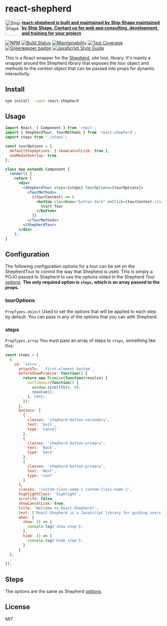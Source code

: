 # react-shepherd

<div>
  <a href="https://shipshape.io">
    <img align="left" src="http://i.imgur.com/DWHQjA5.png" alt="Ship Shape" width="50" height="50"/>
  </a>

  **[react-shepherd is built and maintained by Ship Shape maintained by Ship Shape. Contact us for web app consulting, development, and training for your project](https://shipshape.io/)**.
</div>

[![NPM](https://img.shields.io/npm/v/react-shepherd.svg)](https://www.npmjs.com/package/react-shepherd)
[![Build Status](https://travis-ci.org/shipshapecode/react-shepherd.svg)](https://travis-ci.org/shipshapecode/react-shepherd)
[![Maintainability](https://api.codeclimate.com/v1/badges/d5273e1d465352a6df4e/maintainability)](https://codeclimate.com/github/shipshapecode/react-shepherd/maintainability)
[![Test Coverage](https://api.codeclimate.com/v1/badges/d5273e1d465352a6df4e/test_coverage)](https://codeclimate.com/github/shipshapecode/react-shepherd/test_coverage)
[![Greenkeeper badge](https://badges.greenkeeper.io/shipshapecode/react-shepherd.svg)](https://greenkeeper.io/)
[![JavaScript Style Guide](https://img.shields.io/badge/code_style-standard-brightgreen.svg)](https://standardjs.com)

This is a React wrapper for the [Shepherd](https://github.com/shipshapecode/shepherd), site tour, library.
It's mainly a wrapper around the Shepherd library that exposes the tour object and methods to the context object
that can be passed into props for dynamic interactivity.

## Install

```bash
npm install --save react-shepherd
```

## Usage

```jsx
import React, { Component } from 'react';
import { ShepherdTour, TourMethods } from 'react-shepherd';
import steps from './steps';

const tourOptions = {
  defaultStepOptions: { showCancelLink: true },
  useModalOverlay: true
};

class App extends Component {
  render() {
    return (
      <div>
        <ShepherdTour steps={steps} tourOptions={tourOptions}>
          <TourMethods>
            {(tourContext) => (
              <button className="button dark" onClick={tourContext.start}>
                Start Tour
              </button>
            )}
          </TourMethods>
        </ShepherdTour>
      </div>
    );
}
```

## Configuration

The following configuration options for a tour can be set on the ShepherdTour to control the way that Shepherd is used. This is simply a POJO passed to Shepherd to use the options noted in the Shepherd Tour [options](https://shepherdjs.dev/docs/Tour.html).
**The only required option is `steps`, which is an array passed to the props.**

### tourOptions
`PropTypes.object`
Used to set the options that will be applied to each step by default. You can pass in any of the options that you can with Shepherd.

### steps
`PropTypes.array`
You must pass an array of steps to `steps`, something like this:

```js
const steps = [
  {
    id: 'intro',
      attachTo: '.first-element bottom',
      beforeShowPromise: function() {
        return new Promise(function(resolve) {
          setTimeout(function() {
            window.scrollTo(0, 0);
            resolve();
          }, 500);
        });
      },
      buttons: [
        {
          classes: 'shepherd-button-secondary',
          text: 'Exit',
          type: 'cancel'
        },
        {
          classes: 'shepherd-button-primary',
          text: 'Back',
          type: 'back'
        },
        {
          classes: 'shepherd-button-primary',
          text: 'Next',
          type: 'next'
        }
      ],
      classes: 'custom-class-name-1 custom-class-name-2',
      highlightClass: 'highlight',
      scrollTo: false,
      showCancelLink: true,
      title: 'Welcome to React-Shepherd!',
      text: ['React-Shepherd is a JavaScript library for guiding users through your React app.'],
      when: {
        show: () => {
          console.log('show step');
        },
        hide: () => {
          console.log('hide step');
        }
      }
  },
  ...
]);
```

## Steps

The options are the same as Shepherd [options](https://shepherdjs.dev/docs/Step.html).

## License

MIT
